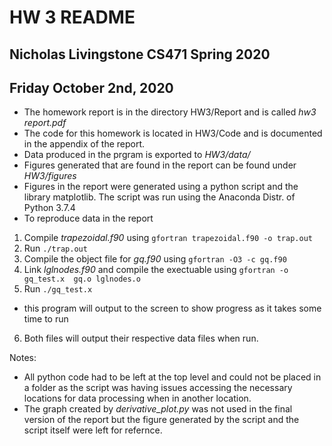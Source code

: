 # HW 3 README
## Nicholas Livingstone CS471 Spring 2020
## Friday October 2nd, 2020

- The homework report is in the directory HW3/Report and is called *hw3 report.pdf*
- The code for this homework is located in
  HW3/Code and is documented in the appendix
  of the report.
- Data produced in the prgram is exported to *HW3/data/*
- Figures generated that are found in the report can be found under *HW3/figures*
- Figures in the report were generated using a python script and the library matplotlib.
  The script was run using the Anaconda Distr. of Python 3.7.4
- To reproduce data in the report
1. Compile *trapezoidal.f90* using `gfortran trapezoidal.f90 -o trap.out`
2. Run `./trap.out`
3. Compile the object file for *gq.f90* using `gfortran -O3 -c gq.f90`
4. Link *lglnodes.f90* and compile the exectuable using `gfortran -o gq_test.x  gq.o lglnodes.o`
5. Run `./gq_test.x`
* this program will output to the screen to show progress as it takes some time to run
6. Both files will output their respective data files when run. 

Notes: 
* All python code had to be left at the top level and could not be placed in a folder as
the script was having issues accessing the necessary locations for data processing when in another
location. 
* The graph created by *derivative_plot.py* was not used in the final version of the report but the
figure generated by the script and the script itself were left for refernce.  